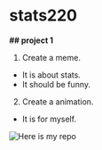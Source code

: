 # stats220
**## project 1**

1. Create a meme.
*  It is about stats.
*  It should be funny.

2. Create a animation.
* It is for myself.

![Here is my repo](https://github.com/sli377/stats220)

